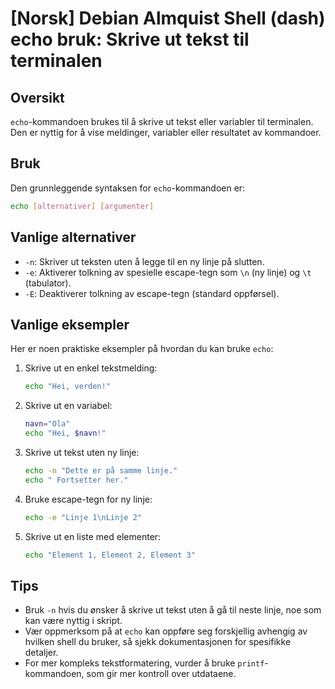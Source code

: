 # [Norsk] Debian Almquist Shell (dash) echo bruk: Skrive ut tekst til terminalen

## Oversikt
`echo`-kommandoen brukes til å skrive ut tekst eller variabler til terminalen. Den er nyttig for å vise meldinger, variabler eller resultatet av kommandoer.

## Bruk
Den grunnleggende syntaksen for `echo`-kommandoen er:

```sh
echo [alternativer] [argumenter]
```

## Vanlige alternativer
- `-n`: Skriver ut teksten uten å legge til en ny linje på slutten.
- `-e`: Aktiverer tolkning av spesielle escape-tegn som `\n` (ny linje) og `\t` (tabulator).
- `-E`: Deaktiverer tolkning av escape-tegn (standard oppførsel).

## Vanlige eksempler
Her er noen praktiske eksempler på hvordan du kan bruke `echo`:

1. Skrive ut en enkel tekstmelding:
   ```sh
   echo "Hei, verden!"
   ```

2. Skrive ut en variabel:
   ```sh
   navn="Ola"
   echo "Hei, $navn!"
   ```

3. Skrive ut tekst uten ny linje:
   ```sh
   echo -n "Dette er på samme linje."
   echo " Fortsetter her."
   ```

4. Bruke escape-tegn for ny linje:
   ```sh
   echo -e "Linje 1\nLinje 2"
   ```

5. Skrive ut en liste med elementer:
   ```sh
   echo "Element 1, Element 2, Element 3"
   ```

## Tips
- Bruk `-n` hvis du ønsker å skrive ut tekst uten å gå til neste linje, noe som kan være nyttig i skript.
- Vær oppmerksom på at `echo` kan oppføre seg forskjellig avhengig av hvilken shell du bruker, så sjekk dokumentasjonen for spesifikke detaljer.
- For mer kompleks tekstformatering, vurder å bruke `printf`-kommandoen, som gir mer kontroll over utdataene.
